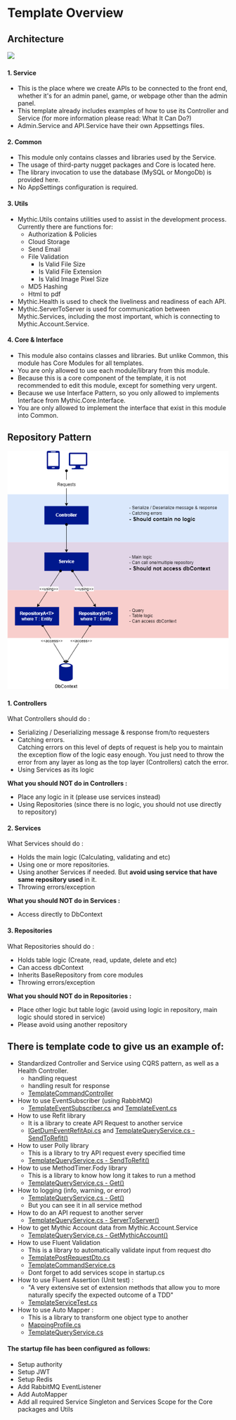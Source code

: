 # Template Overview

## Architecture

![](illustration/mythic-service-arhitecture.jpg)

#### 1. Service
- This is the place where we create APIs to be connected to the front end, whether it's for an admin panel, game, or webpage other than the admin panel.<br/>
- This template already includes examples of how to use its Controller and Service (for more information please read: What It Can Do?)<br/>
- Admin.Service and API.Service have their own Appsettings files.<br/>

#### 2. Common
- This module only contains classes and libraries used by the Service.<br/>
- The usage of third-party nugget packages and Core is located here.<br/>
- The library invocation to use the database (MySQL or MongoDb) is provided here.<br/>
- No AppSettings configuration is required.<br/>

#### 3. Utils
- Mythic.Utils contains utilities used to assist in the development process. Currently there are functions for:
    - Authorization & Policies
    - Cloud Storage
    - Send Email
    - File Validation
        - Is Valid File Size
        - Is Valid File Extension
        - Is Valid Image Pixel Size
    - MD5 Hashing
    - Html to pdf
- Mythic.Health is used to check the liveliness and readiness of each API.
- Mythic.ServerToServer is used for communication between Mythic.Services, including the most important, which is connecting to Mythic.Account.Service.

#### 4. Core & Interface
- This module also contains classes and libraries. But unlike Common, this module has Core Modules for all templates.
- You are only allowed to use each module/library from this module.
- Because this is a core component of the template, it is not recommended to edit this module, except for something very urgent.
- Because we use Interface Pattern, so you only allowed to implements Interface from Mythic.Core.Interface.
- You are only allowed to implement the interface that exist in this module into Common.

## Repository Pattern

![](illustration/repository-pattern.png)

#### 1. Controllers
What Controllers should do :
- Serializing / Deserializing message & response from/to requesters
- Catching errors. <br/>
Catching errors on this level of depts of request is help you to maintain the exception flow of the logic easy enough. You just need to throw the error from any layer as long as the top layer (Controllers) catch the error.<br/>
- Using Services as its logic

**What you should NOT do in Controllers :**
- Place any logic in it (please use services instead)
- Using Repositories (since there is no logic, you should not use directly to repository)

#### 2. Services
What Services should do :
- Holds the main logic (Calculating, validating and etc)
- Using one or more repositories.
- Using another Services if needed. But **avoid using service that have same repository used** in it.
- Throwing errors/exception

**What you should NOT do in Services :**
- Access directly to DbContext

#### 3. Repositories
What Repositories should do :
- Holds table logic (Create, read, update, delete and etc)
- Can access dbContext
- Inherits BaseRepository from core modules
- Throwing errors/exception

**What you should NOT do in Repositories :**
- Place other logic but table logic (avoid using logic in repository, main logic should stored in service)
- Please avoid using another repository 

## There is template code to give us an example of:
- Standardized Controller and Service using CQRS pattern, as well as a Health Controller.
    - handling request
    - handling result for response
    - [TemplateCommandController](../src/movie-api/Controllers/Command/TemplateCommandController.cs)
- How to use EventSubscriber (using RabbitMQ)
    - [TemplateEventSubscriber.cs](../src/movie-api/Services/EventSubscribers/TemplateEventSubscriber.cs#35) and [TemplateEvent.cs](../src/movie-api/Events/TemplateEvent.cs)
- How to use Refit library
    - It is a library to create API Request to another service
    - [IGetDumEventRefitApi.cs](../src/movie-api/Services/Refit/IGetDumEventRefitApi.cs#13) and [TemplateQueryService.cs - SendToRefit()](../src/movie-api/Services/Query/Template/TemplateQueryService.cs#L235)
- How to user Polly library
    - This is a library to try API request every specified time
    - [TemplateQueryService.cs - SendToRefit()](../src/movie-api/Services/Query/Template/TemplateQueryService.cs#L235)
- How to use MethodTimer.Fody library
    - This is a library to know how long it takes to run a method
    - [TemplateQueryService.cs - Get()](../src/movie-api/Services/Query/Template/TemplateQueryService.cs#71)
- How to logging (info, warning, or error)
    - [TemplateQueryService.cs - Get()](../src/movie-api/Services/Query/Template/TemplateQueryService.cs#L71)
    - But you can see it in all service method
- How to do an API request to another server
    - [TemplateQueryService.cs - ServerToServer()](../src/movie-api/Services/Query/Template/TemplateQueryService.cs#L87)
- How to get Mythic Account data from Mythic.Account.Service
    - [TemplateQueryService.cs - GetMythicAccount()](/src/movie-api/Services/Query/Template/TemplateQueryService.cs#L119)
- How to use Fluent Validation
    - This is a library to automatically validate input from request dto
    - [TemplatePostRequestDto.cs](../src/movie-api/Dto/TemplatePostRequestDto.cs#L12)
    - [TemplateCommandService.cs](../src/movie-api/Services/Command/Template/TemplateCommandService.cs#L42)
    - Dont forget to add services scope in startup.cs
- How to use Fluent Assertion (Unit test) :
    - "A very extensive set of extension methods that allow you to more naturally specify the expected outcome of a TDD"
    - [TemplateServiceTest.cs](../test/movie-api-test/Services/TemplateServiceTests.cs#L46)
- How to use Auto Mapper :
    - This is a library to transform one object type to another
    - [MappingProfile.cs](../src/movie-api/Dto/MappingProfile.cs)
    - [TemplateQueryService.cs](../src/movie-api/Services/Query/Template/TemplateQueryService.cs#L82)
#### The startup file has been configured as follows:
- Setup authority
- Setup JWT
- Setup Redis
- Add RabbitMQ EventListener
- Add AutoMapper
- Add all required Service Singleton and Services Scope for the Core packages and Utils
